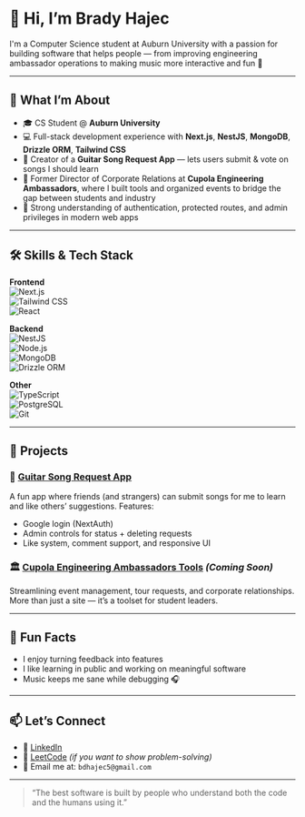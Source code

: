 # 👋 Hi, I’m Brady Hajec

I'm a Computer Science student at Auburn University with a passion for building software that helps people — from improving engineering ambassador operations to making music more interactive and fun 🎸

---

## 💼 What I’m About

- 🎓 CS Student @ **Auburn University**
- 💻 Full-stack development experience with **Next.js**, **NestJS**, **MongoDB**, **Drizzle ORM**, **Tailwind CSS**
- 🎸 Creator of a **Guitar Song Request App** — lets users submit & vote on songs I should learn
- 👔 Former Director of Corporate Relations at **Cupola Engineering Ambassadors**, where I built tools and organized events to bridge the gap between students and industry
- 🔐 Strong understanding of authentication, protected routes, and admin privileges in modern web apps

---

## 🛠 Skills & Tech Stack

**Frontend**  
![Next.js](https://img.shields.io/badge/-Next.js-000?&logo=next.js&logoColor=white)  
![Tailwind CSS](https://img.shields.io/badge/-Tailwind%20CSS-38B2AC?&logo=tailwind-css&logoColor=white)  
![React](https://img.shields.io/badge/-React-61DAFB?&logo=react&logoColor=white)

**Backend**  
![NestJS](https://img.shields.io/badge/-NestJS-E0234E?&logo=nestjs&logoColor=white)  
![Node.js](https://img.shields.io/badge/-Node.js-339933?&logo=node.js&logoColor=white)  
![MongoDB](https://img.shields.io/badge/-MongoDB-47A248?&logo=mongodb&logoColor=white)  
![Drizzle ORM](https://img.shields.io/badge/-Drizzle%20ORM-000000?logo=drizzle)

**Other**  
![TypeScript](https://img.shields.io/badge/-TypeScript-3178C6?&logo=typescript&logoColor=white)  
![PostgreSQL](https://img.shields.io/badge/-PostgreSQL-336791?&logo=postgresql&logoColor=white)  
![Git](https://img.shields.io/badge/-Git-F05032?&logo=git&logoColor=white)

---

## 📂 Projects

### 🎸 [Guitar Song Request App](https://guitar-request-app.vercel.app)
A fun app where friends (and strangers) can submit songs for me to learn and like others’ suggestions. Features:
- Google login (NextAuth)
- Admin controls for status + deleting requests
- Like system, comment support, and responsive UI

### 🏛 [Cupola Engineering Ambassadors Tools](https://cupola-site.vercel.app) *(Coming Soon)*
Streamlining event management, tour requests, and corporate relationships. More than just a site — it’s a toolset for student leaders.

---

## 🧠 Fun Facts

- I enjoy turning feedback into features
- I like learning in public and working on meaningful software
- Music keeps me sane while debugging 🎧

---

## 📫 Let’s Connect

- 💼 [LinkedIn](https://www.linkedin.com/in/bradyhajec/)
- 🧪 [LeetCode](https://leetcode.com/your-username) *(if you want to show problem-solving)*
- 📧 Email me at: `bdhajec5@gmail.com`

---

> “The best software is built by people who understand both the code and the humans using it.”

